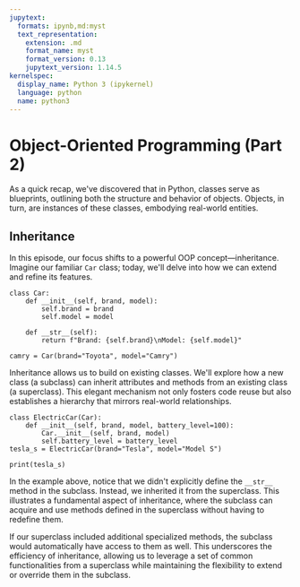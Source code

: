 ```yaml
---
jupytext:
  formats: ipynb,md:myst
  text_representation:
    extension: .md
    format_name: myst
    format_version: 0.13
    jupytext_version: 1.14.5
kernelspec:
  display_name: Python 3 (ipykernel)
  language: python
  name: python3
---
```


# Object-Oriented Programming (Part 2)

As a quick recap, we've discovered that in Python, classes serve as blueprints, outlining both the structure and behavior of objects. Objects, in turn, are instances of these classes, embodying real-world entities.

## Inheritance

In this episode, our focus shifts to a powerful OOP concept—inheritance. Imagine our familiar `Car` class; today, we'll delve into how we can extend and refine its features.

```{code-cell} ipython3
class Car:
    def __init__(self, brand, model):
        self.brand = brand
        self.model = model

    def __str__(self):
        return f"Brand: {self.brand}\nModel: {self.model}"

camry = Car(brand="Toyota", model="Camry")
```

Inheritance allows us to build on existing classes. We'll explore how a new class (a subclass) can inherit attributes and methods from an existing class (a superclass). This elegant mechanism not only fosters code reuse but also establishes a hierarchy that mirrors real-world relationships.

```{code-cell} ipython3
class ElectricCar(Car):
    def __init__(self, brand, model, battery_level=100):
        Car.__init__(self, brand, model)
        self.battery_level = battery_level
tesla_s = ElectricCar(brand="Tesla", model="Model S")

print(tesla_s)

```

In the example above, notice that we didn't explicitly define the `__str__` method in the subclass. Instead, we inherited it from the superclass. This illustrates a fundamental aspect of inheritance, where the subclass can acquire and use methods defined in the superclass without having to redefine them.

If our superclass included additional specialized methods, the subclass would automatically have access to them as well. This underscores the efficiency of inheritance, allowing us to leverage a set of common functionalities from a superclass while maintaining the flexibility to extend or override them in the subclass.



